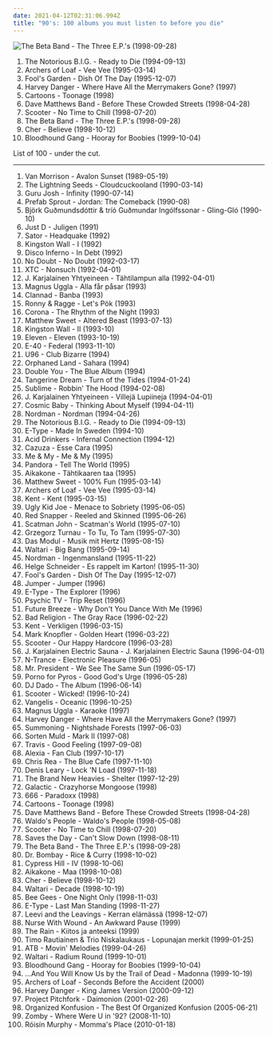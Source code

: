 ```yaml
---
date: 2021-04-12T02:31:06.994Z
title: "90's: 100 albums you must listen to before you die"
---
```

![The Beta Band - The Three E.P.&#39;s (1998-09-28)](http://coverartarchive.org/release/330c3637-e90a-4dc6-8f1f-2a08b367702a/13513499886-500.jpg "The Beta Band - The Three E.P.'s (1998-09-28)")
<ol class="albums">
<li data-cover="http://coverartarchive.org/release/f42fe7d8-fa5e-3ee5-9a83-456c8c663ed5/4383297751-500.jpg" data-tags="rap" role="button">The Notorious B.I.G. - Ready to Die (1994-09-13)</li>
<li data-cover="http://coverartarchive.org/release/295ea829-7f13-4b66-a779-490df1c56477/13145243535-500.jpg" data-tags="indie rock, 90's, lp i own" role="button">Archers of Loaf - Vee Vee (1995-03-14)</li>
<li data-cover="http://coverartarchive.org/release/dcfe8092-607d-43dd-88e5-4d4429f049c9/2107276861-500.jpg" data-tags="90s, pop, german, rock" role="button">Fool's Garden - Dish Of The Day (1995-12-07)</li>
<li data-cover="http://coverartarchive.org/release/55a07751-1959-4828-a2ec-b3c516b52c21/5038697487-500.jpg" data-tags="alternative rock" role="button">Harvey Danger - Where Have All the Merrymakers Gone? (1997)</li>
<li data-cover="http://coverartarchive.org/release/1307ab10-5f08-3e96-9b92-fdfce467ced0/5975993931-500.jpg" data-tags="90s, crazy, 90's" role="button">Cartoons - Toonage (1998)</li>
<li data-cover="https://img.discogs.com/cfc9e7fd50d7c9c08931869b95f6849a01d0635d/images/spacer.gif" data-tags="rock, dave matthews band" role="button">Dave Matthews Band - Before These Crowded Streets (1998-04-28)</li>
<li data-cover="http://coverartarchive.org/release/44d079fa-5ecc-4a02-b5d5-fd37f98e6f8b/4655099055-500.jpg" data-tags="techno" role="button">Scooter - No Time to Chill (1998-07-20)</li>
<li data-cover="http://coverartarchive.org/release/330c3637-e90a-4dc6-8f1f-2a08b367702a/13513499886-500.jpg" data-tags="electronica, alternative, indie pop, indie rock, driving music, original, innovative, 90's, shore, hyllan i mitt huvud, excellent albums, sveglia dolce, encenacoes sobre o tema, dormindo na praia, i will now proceed to sell three copies of  the three eps by the beta band, scottish ergo the best, memories of undergrad, indigolab, le pietre miliari: ovvero come imparai a non preoccuparmi e ad amare la musica" role="button">The Beta Band - The Three E.P.'s (1998-09-28)</li>
<li data-cover="http://coverartarchive.org/release/63b3a8ca-26f2-4e2b-b867-647a6ec2bebd/11266341757-500.jpg" data-tags="pop, 90s, dance" role="button">Cher - Believe (1998-10-12)</li>
<li data-cover="http://coverartarchive.org/release/9cc4a6cf-e830-4971-abe9-1af4f17061e3/9628896082-500.jpg" data-tags="rock, alternative, alternative rock" role="button">Bloodhound Gang - Hooray for Boobies (1999-10-04)</li>
</ol>
List of 100 - under the cut.
<!-- more -->

_________________

<ol class="albums">
<li data-cover="https://img.discogs.com/3qxGFtyjBtzke6f1g9VWU9Lmdbs=/fit-in/600x538/filters:strip_icc():format(jpeg):mode_rgb():quality(90)/discogs-images/R-10278770-1494572868-3286.mpo.jpg" data-tags="80s, singer-songwriter, blues, van" role="button">
Van Morrison - Avalon Sunset (1989-05-19)
</li>
<li data-cover="https://via.placeholder.com/450" data-tags="pop" role="button">
The Lightning Seeds - Cloudcuckooland (1990-03-14)
</li>
<li data-cover="http://coverartarchive.org/release/75f38e9a-879b-4788-910a-4b6f651d0d3c/11883910747-500.jpg" data-tags="dance" role="button">
Guru Josh - Infinity (1990-07-14)
</li>
<li data-cover="http://coverartarchive.org/release/1540f641-bf98-34c0-9ed2-1f3101e48828/26728614716-500.jpg" data-tags="pop, synthpop" role="button">
Prefab Sprout - Jordan: The Comeback (1990-08)
</li>
<li data-cover="http://coverartarchive.org/release/460a13d9-3795-3106-92ee-a43f3230fd35/24887398997-500.jpg" data-tags="jazz" role="button">
Björk Guðmundsdóttir & tríó Guðmundar Ingólfssonar - Gling-Gló (1990-10)
</li>
<li data-cover="https://img.discogs.com/WXElOnG2ByswBUyxSrlUOepkp4w=/fit-in/600x629/filters:strip_icc():format(jpeg):mode_rgb():quality(90)/discogs-images/R-347647-1409952997-5660.jpeg.jpg" data-tags="swedish, christmas, humor, 90's" role="button">
Just D - Juligen (1991)
</li>
<li data-cover="http://coverartarchive.org/release/b5f06261-e2b1-4c00-a6fd-17d67542abfe/13292525762-500.jpg" data-tags="rock, punk, swedish, 90's" role="button">
Sator - Headquake (1992)
</li>
<li data-cover="https://img.discogs.com/P32BXQ-z14SOHRChlQwobIdl7UM=/fit-in/600x602/filters:strip_icc():format(jpeg):mode_rgb():quality(90)/discogs-images/R-2663204-1415879505-8646.jpeg.jpg" data-tags="progressive rock, psychedelic rock" role="button">
Kingston Wall - I (1992)
</li>
<li data-cover="https://img.discogs.com/vK3lA91iXuYsofnPsJN7lQt9-K8=/fit-in/200x194/filters:strip_icc():format(jpeg):mode_rgb():quality(90)/discogs-images/R-377380-1105627558.jpg.jpg" data-tags="indie, post-rock, zeitgeist" role="button">
Disco Inferno - In Debt (1992)
</li>
<li data-cover="http://coverartarchive.org/release/25eb2735-82dc-4503-bd33-82fbe8c4722f/3167361145-500.jpg" data-tags="ska, ska punk" role="button">
No Doubt - No Doubt (1992-03-17)
</li>
<li data-cover="http://coverartarchive.org/release/69d51f77-ce4c-3132-881e-6c004cf5097b/9582955606-500.jpg" data-tags="pop" role="button">
XTC - Nonsuch (1992-04-01)
</li>
<li data-cover="http://coverartarchive.org/release/9ea829ca-7a94-474e-8e52-86a8221f0685/5147492711-500.jpg" data-tags="90's" role="button">
J. Karjalainen Yhtyeineen - Tähtilampun alla (1992-04-01)
</li>
<li data-cover="http://coverartarchive.org/release/b3420426-571e-4e6f-86c6-9810b3fdf7d4/4449309638-500.jpg" data-tags="rock, swedish, 90's" role="button">
Magnus Uggla - Alla får påsar (1993)
</li>
<li data-cover="https://img.discogs.com/xbSveh6u1PT6wIjBm6QxyCvJB0k=/fit-in/600x600/filters:strip_icc():format(jpeg):mode_rgb():quality(90)/discogs-images/R-8996453-1472983258-2777.jpeg.jpg" data-tags="celtic, new age" role="button">
Clannad - Banba (1993)
</li>
<li data-cover="http://coverartarchive.org/release/fddcaf6c-8eea-4593-916a-e4ecae61f419/23194390150-500.jpg" data-tags="rock, swedish, comedy, humor, 90's" role="button">
Ronny & Ragge - Let's Pök (1993)
</li>
<li data-cover="http://coverartarchive.org/release/0fc72651-d79f-4dd4-91d2-7828c57ebdc9/1000576572-500.jpg" data-tags="eurodance" role="button">
Corona - The Rhythm of the Night (1993)
</li>
<li data-cover="http://coverartarchive.org/release/e537dbe0-8f99-45d5-be01-e02d5b3c2c98/19235070251-500.jpg" data-tags="power pop" role="button">
Matthew Sweet - Altered Beast (1993-07-13)
</li>
<li data-cover="https://via.placeholder.com/450" data-tags="progressive rock, psychedelic rock" role="button">
Kingston Wall - II (1993-10)
</li>
<li data-cover="https://img.discogs.com/UKYAB0BtxI5t1K2WVbA5I6pEM7g=/fit-in/200x200/filters:strip_icc():format(jpeg):mode_rgb():quality(90)/discogs-images/R-1309844-1208536717.jpeg.jpg" data-tags="rock, grunge, alternative, alternative rock, 90's" role="button">
Eleven - Eleven (1993-10-19)
</li>
<li data-cover="http://coverartarchive.org/release/32c28be9-7f29-4f02-bb58-c43d3cb0d51c/7809286259-500.jpg" data-tags="west coast, 90's" role="button">
E-40 - Federal (1993-11-10)
</li>
<li data-cover="http://coverartarchive.org/release/104199d5-f2f3-4fd0-be8b-fa6474551769/6617407330-500.jpg" data-tags="trance, 90s, euro trance, 90's, u96" role="button">
U96 - Club Bizarre (1994)
</li>
<li data-cover="http://coverartarchive.org/release/bfad3f4f-9b39-46fe-a80e-33a30354a579/4868974701-500.jpg" data-tags="oriental metal" role="button">
Orphaned Land - Sahara (1994)
</li>
<li data-cover="https://img.discogs.com/Hi0AorGYgNPfiNkWoOcfboDuOHU=/fit-in/475x472/filters:strip_icc():format(jpeg):mode_rgb():quality(90)/discogs-images/R-1656979-1249338836.jpeg.jpg" data-tags="dubele you" role="button">
Double You - The Blue Album (1994)
</li>
<li data-cover="https://img.discogs.com/0a86RPK2n5UW3jq-GqE3Audk3b8=/fit-in/600x597/filters:strip_icc():format(jpeg):mode_rgb():quality(90)/discogs-images/R-556946-1599831775-1708.jpeg.jpg" data-tags="electronic, tangerine dream" role="button">
Tangerine Dream - Turn of the Tides (1994-01-24)
</li>
<li data-cover="http://coverartarchive.org/release/8ad64552-1b61-4a7d-97cf-c8ec1cf46530/5216864402-500.jpg" data-tags="reggae, punk, dub" role="button">
Sublime - Robbin' The Hood (1994-02-08)
</li>
<li data-cover="http://coverartarchive.org/release/5093a164-87e1-46d6-b255-f9c566305c3b/5147541661-500.jpg" data-tags="90's, klassikko" role="button">
J. Karjalainen Yhtyeineen - Villejä Lupiineja (1994-04-01)
</li>
<li data-cover="https://img.discogs.com/3qJeKxUep8jnffLKMOCKZf_nOEI=/fit-in/600x601/filters:strip_icc():format(jpeg):mode_rgb():quality(90)/discogs-images/R-32271-1441880340-6642.jpeg.jpg" data-tags="90s, 90's" role="button">
Cosmic Baby - Thinking About Myself (1994-04-11)
</li>
<li data-cover="http://coverartarchive.org/release/2a8e8ac6-ffac-4df2-b712-8ef330fcdce5/15479346475-500.jpg" data-tags="swedish, 90's" role="button">
Nordman - Nordman (1994-04-26)
</li>
<li data-cover="http://coverartarchive.org/release/f42fe7d8-fa5e-3ee5-9a83-456c8c663ed5/4383297751-500.jpg" data-tags="rap" role="button">
The Notorious B.I.G. - Ready to Die (1994-09-13)
</li>
<li data-cover="http://coverartarchive.org/release/f0ebafd1-4cfd-4623-8854-a90bdc3e84a7/24237827867-500.jpg" data-tags="e-type, swedish" role="button">
E-Type - Made In Sweden (1994-10)
</li>
<li data-cover="http://coverartarchive.org/release/5ad841e4-5bbe-4b0b-ab7a-87c81a951fff/2071566904-500.jpg" data-tags="thrash metal" role="button">
Acid Drinkers - Infernal Connection (1994-12)
</li>
<li data-cover="https://img.discogs.com/YSjZyV13-rfwmNHbovc_50aQnMA=/fit-in/300x300/filters:strip_icc():format(jpeg):mode_rgb():quality(90)/discogs-images/R-3755625-1343083283-3828.jpeg.jpg" data-tags="rock, 90's" role="button">
Cazuza - Esse Cara (1995)
</li>
<li data-cover="http://coverartarchive.org/release/6a2017ed-9393-4235-8df0-18e23a09fbde/14406738239-500.jpg" data-tags="dance, 90s" role="button">
Me & My - Me & My (1995)
</li>
<li data-cover="http://coverartarchive.org/release/c3a241a4-dfbf-4e44-89d8-da6bd479c8fd/18168899834-500.jpg" data-tags="90's" role="button">
Pandora - Tell The World (1995)
</li>
<li data-cover="http://coverartarchive.org/release/45546607-833f-4d4c-9452-402c6e4bc77e/25733080583-500.jpg" data-tags="pop, dance, 90s, finnish, 90's" role="button">
Aikakone - Tähtikaaren taa (1995)
</li>
<li data-cover="http://coverartarchive.org/release/af5975e1-32f2-4f88-bd8e-f6b181762514/9635313264-500.jpg" data-tags="rock" role="button">
Matthew Sweet - 100% Fun (1995-03-14)
</li>
<li data-cover="http://coverartarchive.org/release/295ea829-7f13-4b66-a779-490df1c56477/13145243535-500.jpg" data-tags="indie rock, 90's, lp i own" role="button">
Archers of Loaf - Vee Vee (1995-03-14)
</li>
<li data-cover="https://img.discogs.com/0pK7bVlK8Ulr_QBkvJEJaapMDvw=/fit-in/500x500/filters:strip_icc():format(jpeg):mode_rgb():quality(90)/discogs-images/R-3501961-1332952036.jpeg.jpg" data-tags="swedish" role="button">
Kent - Kent (1995-03-15)
</li>
<li data-cover="http://coverartarchive.org/release/74635d40-1cef-405d-af5e-515bd81c8987/24471768215-500.jpg" data-tags="heavy metal, rock, alternative, alternative rock, hard rock, rock n roll, 90's, whisky swamp and cigar smoke, garth richardson, dr b tags" role="button">
Ugly Kid Joe - Menace to Sobriety (1995-06-05)
</li>
<li data-cover="http://coverartarchive.org/release/0d339f10-ad00-43b1-a113-579481e9c33f/863426134-500.jpg" data-tags="trip-hop, acid jazz" role="button">
Red Snapper - Reeled and Skinned (1995-06-26)
</li>
<li data-cover="http://coverartarchive.org/release/191efea3-5ed8-4faf-8f79-bdac547ebaa1/11144299719-500.jpg" data-tags="eurodance" role="button">
Scatman John - Scatman's World (1995-07-10)
</li>
<li data-cover="http://coverartarchive.org/release/fd41c202-b806-45d3-ad40-ec3a82be214c/1225901684-500.jpg" data-tags="poezja śpiewana" role="button">
Grzegorz Turnau - To Tu, To Tam (1995-07-30)
</li>
<li data-cover="http://coverartarchive.org/release/737fe3c1-8b60-42d6-924f-056510d7e642/4445816920-500.jpg" data-tags="ambient, 90s, mellow, 90's, have, cd-paradise, wanttohearagain, za wczesnie" role="button">
Das Modul - Musik mit Hertz (1995-08-15)
</li>
<li data-cover="http://coverartarchive.org/release/0de4ec3d-732d-4ecd-a4bd-11dd7c5f6aeb/8015934343-500.jpg" data-tags="90's, dance metal" role="button">
Waltari - Big Bang (1995-09-14)
</li>
<li data-cover="http://coverartarchive.org/release/a6bda6ca-db9d-4e9c-a12b-6891b6dac92f/13189080421-500.jpg" data-tags="swedish, 90's" role="button">
Nordman - Ingenmansland (1995-11-22)
</li>
<li data-cover="http://coverartarchive.org/release/9ba9e1d9-48d6-4195-ac66-97f568f45429/17528044102-500.jpg" data-tags="jazz" role="button">
Helge Schneider - Es rappelt im Karton! (1995-11-30)
</li>
<li data-cover="http://coverartarchive.org/release/dcfe8092-607d-43dd-88e5-4d4429f049c9/2107276861-500.jpg" data-tags="90s, pop, german, rock" role="button">
Fool's Garden - Dish Of The Day (1995-12-07)
</li>
<li data-cover="http://coverartarchive.org/release/d7ef2702-5807-418e-86e5-118bfc85a228/16000760008-500.jpg" data-tags="pop, swedish" role="button">
Jumper - Jumper (1996)
</li>
<li data-cover="http://coverartarchive.org/release/ada2b20a-ede4-4db9-9d25-6bb1588430ba/7755774978-500.jpg" data-tags="swedish" role="button">
E-Type - The Explorer (1996)
</li>
<li data-cover="http://coverartarchive.org/release/a12ee6f3-bcb8-4d86-9112-0a0ff8e35751/19061834565-500.jpg" data-tags="psychedelic, atmospheric, pink floyd, pagan, 90's, pastoral, my best discoveries, cyber-beatnik, fines 15 minus of me life, p tv, favorite and important albums - in no particular order" role="button">
Psychic TV - Trip Reset (1996)
</li>
<li data-cover="http://coverartarchive.org/release/a5f7cc5d-16bd-416e-9934-2029a6b39ffd/9225557530-500.jpg" data-tags="90s, 90's, future breeze" role="button">
Future Breeze - Why Don't You Dance With Me (1996)
</li>
<li data-cover="http://coverartarchive.org/release/732135aa-2b03-30f1-8db4-3cbadb50b346/6180247504-500.jpg" data-tags="punk rock" role="button">
Bad Religion - The Gray Race (1996-02-22)
</li>
<li data-cover="https://via.placeholder.com/450" data-tags="swedish, 1996" role="button">
Kent - Verkligen (1996-03-15)
</li>
<li data-cover="http://coverartarchive.org/release/ae9e24f6-b180-3236-9284-93e02fad1f25/15425216845-500.jpg" data-tags="soft rock, rock" role="button">
Mark Knopfler - Golden Heart (1996-03-22)
</li>
<li data-cover="http://coverartarchive.org/release/30fd8fa4-c508-4076-86ed-acaa1776aed7/3497527334-500.jpg" data-tags="happy hardcore" role="button">
Scooter - Our Happy Hardcore (1996-03-28)
</li>
<li data-cover="http://coverartarchive.org/release/bbb13a45-eb57-406f-8004-2a89225be7bb/5147404791-500.jpg" data-tags="90's" role="button">
J. Karjalainen Electric Sauna - J. Karjalainen Electric Sauna (1996-04-01)
</li>
<li data-cover="https://img.discogs.com/CPCt4OOj_KmUY5_qteppdXQQuFk=/fit-in/600x598/filters:strip_icc():format(jpeg):mode_rgb():quality(90)/discogs-images/R-393597-1484439237-1551.jpeg.jpg" data-tags="electronic, pop, 80s, dance, house" role="button">
N-Trance - Electronic Pleasure (1996-05)
</li>
<li data-cover="http://coverartarchive.org/release/20c919be-40a7-4f86-849c-c0ddb924e26e/26887441553-500.jpg" data-tags="eurodance" role="button">
Mr. President - We See The Same Sun (1996-05-17)
</li>
<li data-cover="http://coverartarchive.org/release/ba89ed75-a89b-4e63-8737-3eae4f51f524/4522000308-500.jpg" data-tags="alternative rock" role="button">
Porno for Pyros - Good God's Urge (1996-05-28)
</li>
<li data-cover="https://img.discogs.com/w0hZjhIGA0G2RolWPWRL8qwwVbs=/fit-in/600x600/filters:strip_icc():format(jpeg):mode_rgb():quality(90)/discogs-images/R-306490-1319574162.jpeg.jpg" data-tags="90's, dream, satia" role="button">
DJ Dado - The Album (1996-06-14)
</li>
<li data-cover="http://coverartarchive.org/release/83e8fff4-8738-4fad-86d2-05b4acb71e34/3497592625-500.jpg" data-tags="techno, rave" role="button">
Scooter - Wicked! (1996-10-24)
</li>
<li data-cover="http://coverartarchive.org/release/b8711c67-1203-35db-8312-83b772b00307/9734071071-500.jpg" data-tags="electronic" role="button">
Vangelis - Oceanic (1996-10-25)
</li>
<li data-cover="http://coverartarchive.org/release/d7e88d1e-b14e-4e5a-8c69-a05407de9b09/4452665109-500.jpg" data-tags="rock, swedish, 90's" role="button">
Magnus Uggla - Karaoke (1997)
</li>
<li data-cover="http://coverartarchive.org/release/55a07751-1959-4828-a2ec-b3c516b52c21/5038697487-500.jpg" data-tags="alternative rock" role="button">
Harvey Danger - Where Have All the Merrymakers Gone? (1997)
</li>
<li data-cover="http://coverartarchive.org/release/9ce3dc14-dd81-429b-a1a8-6852e4d0c12b/5917934938-500.jpg" data-tags="black metal, atmospheric black metal" role="button">
Summoning - Nightshade Forests (1997-06-03)
</li>
<li data-cover="https://img.discogs.com/IJ8NbDnNqMyVbYZy8thqXo_ID4U=/fit-in/600x597/filters:strip_icc():format(jpeg):mode_rgb():quality(90)/discogs-images/R-248182-1270896492.jpeg.jpg" data-tags="contemporary folk, folktronica, 90's, mycds, sinnet, folkemusik, cds i own and have yet to hear" role="button">
Sorten Muld - Mark II (1997-08)
</li>
<li data-cover="https://via.placeholder.com/450" data-tags="rock" role="button">
Travis - Good Feeling (1997-09-08)
</li>
<li data-cover="http://coverartarchive.org/release/3e0bdb40-7293-4b87-8a74-d047be479b42/6703719352-500.jpg" data-tags="dance, 90s, eurodance" role="button">
Alexia - Fan Club (1997-10-17)
</li>
<li data-cover="http://coverartarchive.org/release/dadaa31a-f0d4-45ab-9adb-cf2728cec670/28223069464-500.jpg" data-tags="classic rock, 90s" role="button">
Chris Rea - The Blue Cafe (1997-11-10)
</li>
<li data-cover="http://coverartarchive.org/release/0052d858-ec26-48cd-bc52-0ddd9dd275fb/24397212007-500.jpg" data-tags="comedy, humor" role="button">
Denis Leary - Lock 'N Load (1997-11-18)
</li>
<li data-cover="https://img.discogs.com/xV_5SyTRYyFYU9dUJbkiggU1kh4=/fit-in/600x600/filters:strip_icc():format(jpeg):mode_rgb():quality(90)/discogs-images/R-133675-1261228874.jpeg.jpg" data-tags="acid jazz" role="button">
The Brand New Heavies - Shelter (1997-12-29)
</li>
<li data-cover="http://coverartarchive.org/release/500ebdb0-20ae-45d7-ab05-13387e80c7bc/16322827370-500.jpg" data-tags="funk, acid jazz, albums i need to listen to" role="button">
Galactic - Crazyhorse Mongoose (1998)
</li>
<li data-cover="https://img.discogs.com/fhyZgl7Dw6zBYC-UcCFtGN3ZkH4=/fit-in/560x560/filters:strip_icc():format(jpeg):mode_rgb():quality(90)/discogs-images/R-166300-1418833529-7618.jpeg.jpg" data-tags="dance, 90s, eurodance, hard dance, not techno, teinifiilis, 666 paradox" role="button">
666 - Paradoxx (1998)
</li>
<li data-cover="http://coverartarchive.org/release/1307ab10-5f08-3e96-9b92-fdfce467ced0/5975993931-500.jpg" data-tags="90s, crazy, 90's" role="button">
Cartoons - Toonage (1998)
</li>
<li data-cover="https://img.discogs.com/cfc9e7fd50d7c9c08931869b95f6849a01d0635d/images/spacer.gif" data-tags="rock, dave matthews band" role="button">
Dave Matthews Band - Before These Crowded Streets (1998-04-28)
</li>
<li data-cover="http://coverartarchive.org/release/4393c890-d765-44a4-b930-997e747382fc/7646799596-500.jpg" data-tags="electronic, dance" role="button">
Waldo's People - Waldo's People (1998-05-08)
</li>
<li data-cover="http://coverartarchive.org/release/44d079fa-5ecc-4a02-b5d5-fd37f98e6f8b/4655099055-500.jpg" data-tags="techno" role="button">
Scooter - No Time to Chill (1998-07-20)
</li>
<li data-cover="https://img.discogs.com/9QJuAz0PTXQsgiotouR1kQ3wZrQ=/fit-in/600x600/filters:strip_icc():format(jpeg):mode_rgb():quality(90)/discogs-images/R-4910593-1379180466-8855.jpeg.jpg" data-tags="pop punk, melodic hardcore, emo, punk rock" role="button">
Saves the Day - Can't Slow Down (1998-08-11)
</li>
<li data-cover="http://coverartarchive.org/release/330c3637-e90a-4dc6-8f1f-2a08b367702a/13513499886-500.jpg" data-tags="electronica, alternative, indie pop, indie rock, driving music, original, innovative, 90's, shore, hyllan i mitt huvud, excellent albums, sveglia dolce, encenacoes sobre o tema, dormindo na praia, i will now proceed to sell three copies of  the three eps by the beta band, scottish ergo the best, memories of undergrad, indigolab, le pietre miliari: ovvero come imparai a non preoccuparmi e ad amare la musica" role="button">
The Beta Band - The Three E.P.'s (1998-09-28)
</li>
<li data-cover="http://coverartarchive.org/release/00e5485f-e9d5-4262-89dc-ebf5d0616608/15999603876-500.jpg" data-tags="90's, food and drink, bubblegum dance" role="button">
Dr. Bombay - Rice & Curry (1998-10-02)
</li>
<li data-cover="http://coverartarchive.org/release/b34d3b22-9b21-44a1-bbef-6ebc05bed361/5131421085-500.jpg" data-tags="hip-hop" role="button">
Cypress Hill - IV (1998-10-06)
</li>
<li data-cover="https://via.placeholder.com/450" data-tags="pop, finnish, 90's, learning the rock" role="button">
Aikakone - Maa (1998-10-08)
</li>
<li data-cover="http://coverartarchive.org/release/63b3a8ca-26f2-4e2b-b867-647a6ec2bebd/11266341757-500.jpg" data-tags="pop, 90s, dance" role="button">
Cher - Believe (1998-10-12)
</li>
<li data-cover="https://img.discogs.com/-6Gbk4QBgFbut2nboGvzdos0EpA=/fit-in/600x603/filters:strip_icc():format(jpeg):mode_rgb():quality(90)/discogs-images/R-540779-1413299309-8367.jpeg.jpg" data-tags="90's, finnrock" role="button">
Waltari - Decade (1998-10-19)
</li>
<li data-cover="https://img.discogs.com/h09j3rFsID_d3IQDD9P3EXbhQSk=/fit-in/600x600/filters:strip_icc():format(jpeg):mode_rgb():quality(90)/discogs-images/R-503157-1136621189.jpeg.jpg" data-tags="disco" role="button">
Bee Gees - One Night Only (1998-11-03)
</li>
<li data-cover="http://coverartarchive.org/release/0da3bc20-b24c-4851-aab7-3a57c1bd8646/26040115698-500.jpg" data-tags="eurodance, 90s" role="button">
E-Type - Last Man Standing (1998-11-27)
</li>
<li data-cover="http://coverartarchive.org/release/7cb7ba84-4445-47c0-9e3b-f4709b580bec/3809686325-500.jpg" data-tags="pop, rock, finnish, 90's, suomipop, suomirokkia, kizz fave, huumoria" role="button">
Leevi and the Leavings - Kerran elämässä (1998-12-07)
</li>
<li data-cover="http://coverartarchive.org/release/1ae9312b-25fb-4b03-824a-0895230350cc/1896011230-500.jpg" data-tags="90s, 90's, trippy shit, new world fair, dmtr likes this album, dmtr likes this album and so does dr evan, marcelo madrid top banana, drevan likes this album and so does jiveraptor, favorite and important albums - in no particular order" role="button">
Nurse With Wound - An Awkward Pause (1999)
</li>
<li data-cover="https://img.discogs.com/Dh3KWap5rThyST0C7Lwetmh2KYQ=/fit-in/600x589/filters:strip_icc():format(jpeg):mode_rgb():quality(90)/discogs-images/R-9571693-1482953515-5285.png.jpg" data-tags="90's, magnum opus" role="button">
The Rain - Kiitos ja anteeksi (1999)
</li>
<li data-cover="http://coverartarchive.org/release/07880801-446c-4f54-8f05-630ae5e8ab4f/3529085278-500.jpg" data-tags="90's, atmospheric heavy metal" role="button">
Timo Rautiainen & Trio Niskalaukaus - Lopunajan merkit (1999-01-25)
</li>
<li data-cover="https://img.discogs.com/0XJXRPvhbVRv-nHS0Jzb_kzL3vk=/fit-in/600x595/filters:strip_icc():format(jpeg):mode_rgb():quality(90)/discogs-images/R-1185400-1353182642-9973.jpeg.jpg" data-tags="trance" role="button">
ATB - Movin' Melodies (1999-04-26)
</li>
<li data-cover="https://img.discogs.com/o8eFgQUHxmRSk7Ew4e29kNEQ2rw=/fit-in/600x539/filters:strip_icc():format(jpeg):mode_rgb():quality(90)/discogs-images/R-1039963-1348086366-5510.jpeg.jpg" data-tags="metal, electronic, indie, rock, alternative, modern rock, 90's" role="button">
Waltari - Radium Round (1999-10-01)
</li>
<li data-cover="http://coverartarchive.org/release/9cc4a6cf-e830-4971-abe9-1af4f17061e3/9628896082-500.jpg" data-tags="rock, alternative, alternative rock" role="button">
Bloodhound Gang - Hooray for Boobies (1999-10-04)
</li>
<li data-cover="https://img.discogs.com/UBc_hiK7l1rVpja0ajgI-CrvtZc=/fit-in/600x600/filters:strip_icc():format(jpeg):mode_rgb():quality(90)/discogs-images/R-628740-1423407525-1321.jpeg.jpg" data-tags="indie rock" role="button">
...And You Will Know Us by the Trail of Dead - Madonna (1999-10-19)
</li>
<li data-cover="http://coverartarchive.org/release/88a128d2-4a4c-45d6-b3b1-17e57868543b/7786719612-500.jpg" data-tags="rock, 90's" role="button">
Archers of Loaf - Seconds Before the Accident (2000)
</li>
<li data-cover="http://coverartarchive.org/release/132df5ae-1c07-4900-8e2e-5af898d49cd1/27168811431-500.jpg" data-tags="alternative, indie" role="button">
Harvey Danger - King James Version (2000-09-12)
</li>
<li data-cover="http://coverartarchive.org/release/8c6b52ec-976a-326f-b831-f9a2885ab1a2/28740868188-500.jpg" data-tags="industrial, ebm" role="button">
Project Pitchfork - Daimonion (2001-02-26)
</li>
<li data-cover="http://coverartarchive.org/release/3b2d927b-bd5b-4705-829d-38ffbf5419c0/18876405945-500.jpg" data-tags="hip-hop, hip hop, rap, new york, underground hip-hop, dope, mf doom, 90's, east coast rap, outkast, pharoahe monch, kmd, digital underground, pharcyde, coup, spooj, topr, umcs" role="button">
Organized Konfusion - The Best Of Organized Konfusion (2005-06-21)
</li>
<li data-cover="http://coverartarchive.org/release/87adb95f-bfcc-49f5-b7a0-c73ff9512589/26666196769-500.jpg" data-tags="breakbeat, rave, jungle" role="button">
Zomby - Where Were U in '92? (2008-11-10)
</li>
<li data-cover="https://img.discogs.com/RM88_67eiJocdDh96_I8-BrE27g=/fit-in/500x456/filters:strip_icc():format(jpeg):mode_rgb():quality(90)/discogs-images/R-672124-1145997278.jpeg.jpg" data-tags="dance, 90's, beats for days, she sings so sweetly, has me dancing even now" role="button">
Róisín Murphy - Momma's Place (2010-01-18)
</li>
</ol>